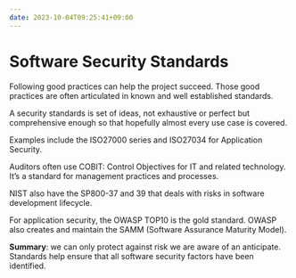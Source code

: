 ```yaml
---
date: 2023-10-04T09:25:41+09:00
---
```


# Software Security Standards

Following good practices can help the project succeed. Those good practices are
often articulated in known and well established standards.

A security standards is set of ideas, not exhaustive or perfect but
comprehensive enough so that hopefully almost every use case is covered.

Examples include the ISO27000 series and ISO27034 for Application Security.

Auditors often use COBIT: Control Objectives for IT and related technology. It’s
a standard for management practices and processes.

NIST also have the SP800-37 and 39 that deals with risks in software development
lifecycle.

For application security, the OWASP TOP10 is the gold standard. OWASP also
creates and maintain the SAMM (Software Assurance Maturity Model).

**Summary**: we can only protect against risk we are aware of an anticipate.
Standards help ensure that all software security factors have been identified.
